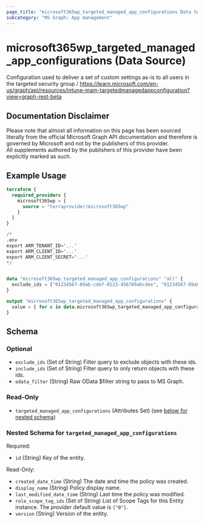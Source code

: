 ```yaml
---
page_title: "microsoft365wp_targeted_managed_app_configurations Data Source - microsoft365wp"
subcategory: "MS Graph: App management"
---
```


# microsoft365wp_targeted_managed_app_configurations (Data Source)

Configuration used to deliver a set of custom settings as-is to all users in the targeted security group / https://learn.microsoft.com/en-us/graph/api/resources/intune-mam-targetedmanagedappconfiguration?view=graph-rest-beta

## Documentation Disclaimer

Please note that almost all information on this page has been sourced literally from the official Microsoft Graph API 
documentation and therefore is governed by Microsoft and not by the publishers of this provider.  
All supplements authored by the publishers of this provider have been explicitly marked as such.

## Example Usage

```terraform
terraform {
  required_providers {
    microsoft365wp = {
      source = "terraprovider/microsoft365wp"
    }
  }
}

/*
.env
export ARM_TENANT_ID='...'
export ARM_CLIENT_ID='...'
export ARM_CLIENT_SECRET='...'
*/


data "microsoft365wp_targeted_managed_app_configurations" "all" {
  exclude_ids = ["01234567-89ab-cdef-0123-456789abcdee", "01234567-89ab-cdef-0123-456789abcdef"]
}

output "microsoft365wp_targeted_managed_app_configurations" {
  value = { for x in data.microsoft365wp_targeted_managed_app_configurations.all.targeted_managed_app_configurations : x.id => x }
}
```

<!-- schema generated by tfplugindocs -->
## Schema

### Optional

- `exclude_ids` (Set of String) Filter query to exclude objects with these ids.
- `include_ids` (Set of String) Filter query to only return objects with these ids.
- `odata_filter` (String) Raw OData $filter string to pass to MS Graph.

### Read-Only

- `targeted_managed_app_configurations` (Attributes Set) (see [below for nested schema](#nestedatt--targeted_managed_app_configurations))

<a id="nestedatt--targeted_managed_app_configurations"></a>
### Nested Schema for `targeted_managed_app_configurations`

Required:

- `id` (String) Key of the entity.

Read-Only:

- `created_date_time` (String) The date and time the policy was created.
- `display_name` (String) Policy display name.
- `last_modified_date_time` (String) Last time the policy was modified.
- `role_scope_tag_ids` (Set of String) List of Scope Tags for this Entity instance. The _provider_ default value is `["0"]`.
- `version` (String) Version of the entity.
